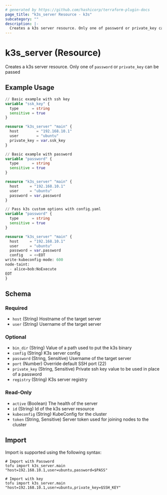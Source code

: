 ```yaml
---
# generated by https://github.com/hashicorp/terraform-plugin-docs
page_title: "k3s_server Resource - k3s"
subcategory: ""
description: |-
  Creates a k3s server resource. Only one of password or private_key can be passed
---
```


# k3s_server (Resource)

Creates a k3s server resource. Only one of `password` or `private_key` can be passed

## Example Usage

```terraform
// Basic example with ssh key
variable "ssk_key" {
  type      = string
  sensitive = true
}

resource "k3s_server" "main" {
  host        = "192.168.10.1"
  user        = "ubuntu"
  private_key = var.ssk_key
}

// Basic example with password
variable "password" {
  type      = string
  sensitive = true
}

resource "k3s_server" "main" {
  host     = "192.168.10.1"
  user     = "ubuntu"
  password = var.password
}

// Pass k3s custom options with config.yaml
variable "password" {
  type      = string
  sensitive = true
}

resource "k3s_server" "main" {
  host     = "192.168.10.1"
  user     = "ubuntu"
  password = var.password
  config   = <<EOT
write-kubeconfig-mode: 600
node-taint:
  - alice=bob:NoExecute
EOT
}
```

<!-- schema generated by tfplugindocs -->
## Schema

### Required

- `host` (String) Hostname of the target server
- `user` (String) Username of the target server

### Optional

- `bin_dir` (String) Value of a path used to put the k3s binary
- `config` (String) K3s server config
- `password` (String, Sensitive) Username of the target server
- `port` (Number) Override default SSH port (22)
- `private_key` (String, Sensitive) Private ssh key value to be used in place of a password
- `registry` (String) K3s server registry

### Read-Only

- `active` (Boolean) The health of the server
- `id` (String) Id of the k3s server resource
- `kubeconfig` (String) KubeConfig for the cluster
- `token` (String, Sensitive) Server token used for joining nodes to the cluster

## Import

Import is supported using the following syntax:

```shell
# Import with Password
tofu import k3s_server.main "host=192.168.10.1,user=ubuntu,password=$PASS"

# Import with key
tofu import k3s_server.main "host=192.168.10.1,user=ubuntu,private_key=$SSH_KEY"
```
